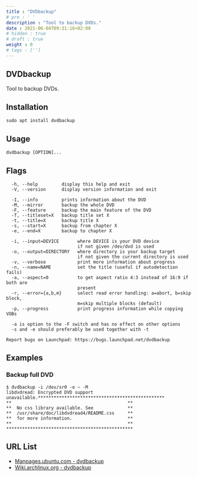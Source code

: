 ```yaml
---
title : "DVDbackup"
# pre : ' '
description : "Tool to backup DVDs."
date : 2021-06-04T09:31:16+02:00
# hidden : true
# draft : true
weight : 0
# tags : ['']
---
```


## DVDbackup

Tool to backup DVDs.

## Installation

```plain
sudo apt install dvdbackup
```

## Usage

```plain
dvdbackup [OPTION]...
```

## Flags

```plain
  -h, --help         display this help and exit
  -V, --version      display version information and exit

  -I, --info         prints information about the DVD
  -M, --mirror       backup the whole DVD
  -F, --feature      backup the main feature of the DVD
  -T, --titleset=X   backup title set X
  -t, --title=X      backup title X
  -s, --start=X      backup from chapter X
  -e, --end=X        backup to chapter X

  -i, --input=DEVICE       where DEVICE is your DVD device
                           if not given /dev/dvd is used
  -o, --output=DIRECTORY   where directory is your backup target
                           if not given the current directory is used
  -v, --verbose            print more information about progress
  -n, --name=NAME          set the title (useful if autodetection fails)
  -a, --aspect=0           to get aspect ratio 4:3 instead of 16:9 if both are
                           present
  -r, --error={a,b,m}      select read error handling: a=abort, b=skip block,
                           m=skip multiple blocks (default)
  -p, --progress           print progress information while copying VOBs

  -a is option to the -F switch and has no effect on other options
  -s and -e should preferably be used together with -t

Report bugs on Launchpad: https://bugs.launchpad.net/dvdbackup
```

## Examples

### Backup full DVD

```plain
$ dvdbackup -i /dev/sr0 -o ~ -M
libdvdread: Encrypted DVD support unavailable.************************************************
**                                            **
**  No css library available. See             **
**  /usr/share/doc/libdvdread4/README.css     **
**  for more information.                     **
**                                            **
************************************************
```

## URL List

* [Manpages.ubuntu.com - dvdbackup](https://manpages.ubuntu.com/manpages/bionic/man1/dvdbackup.1.html)
* [Wiki.archlinux.org - dvdbackup](https://wiki.archlinux.org/title/Dvdbackup)
